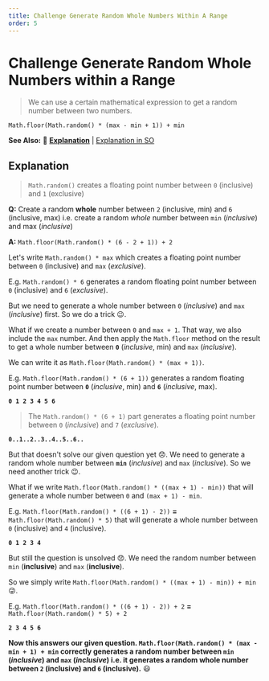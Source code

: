 ```yaml
---
title: Challenge Generate Random Whole Numbers Within A Range
order: 5
---
```

# Challenge Generate Random Whole Numbers within a Range

> We can use a certain mathematical expression to get a random number between two numbers.

`Math.floor(Math.random() * (max - min + 1)) + min`

**See Also:** :scroll: [**Explanation**](Challenge-Generate-Random-Whole-Numbers-Within-A-Range#explanation) | [Explanation in SO](https://stackoverflow.com/questions/1527803/generating-random-numbers-in-javascript-in-a-specific-range/1527820#1527820)

## Explanation

> `Math.random()` creates a floating point number between `0` (inclusive) and `1` (exclusive)

**Q:** Create a random **whole** number between `2` (inclusive, min) and `6` (inclusive, max) i.e. create a random _whole_ number between `min` (_inclusive_) and max (_inclusive_)

**A:** `Math.floor(Math.random() * (6 - 2 + 1)) + 2`

Let's write `Math.random() * max` which creates a floating point number between `0` (inclusive) and `max` (_exclusive_).

E.g. `Math.random() * 6` generates a random floating point number between `0` (inclusive) and `6` (_exclusive_).

But we need to generate a whole number between `0` (_inclusive_) and `max` (_inclusive_) first. So we do a trick :wink:.

What if we create a number between `0` and `max + 1`. That way, we also include the `max` number. And then apply the `Math.floor` method on the result to get a whole number between **`0`** (_inclusive_, min) and `max` (_inclusive_).

We can write it as `Math.floor(Math.random() * (max + 1))`.

E.g. `Math.floor(Math.random() * (6 + 1))` generates a random floating point number between **`0`** (_inclusive_, min) and **`6`** (_inclusive_, max).

**`0 1 2 3 4 5 6`**

> The `Math.random() * (6 + 1)` part generates a floating point number between `0` (_inclusive_) and `7` (_exclusive_).

**`0..1..2..3..4..5..6..`**

But that doesn't solve our given question yet :disappointed:. We need to generate a random whole number between **`min`** (_inclusive_) and `max` (_inclusive_). So we need another trick :wink:.

What if we write `Math.floor(Math.random() * ((max + 1) - min))` that will generate a whole number between `0` and `(max + 1) - min`.

E.g. `Math.floor(Math.random() * ((6 + 1) - 2))` **=** `Math.floor(Math.random() * 5)` that will generate a whole number between `0` (inclusive) and `4` (inclusive).

**`0 1 2 3 4`**

But still the question is unsolved :disappointed:. We need the random number between `min` (**inclusive**) and `max` (**inclusive**).

So we simply write `Math.floor(Math.random() * ((max + 1) - min)) + min` :stuck_out_tongue_winking_eye:.

E.g. `Math.floor(Math.random() * ((6 + 1) - 2)) + 2` **=** `Math.floor(Math.random() * 5) + 2`

**`2 3 4 5 6`**

**Now this answers our given question. `Math.floor(Math.random() * (max - min + 1) + min` correctly generates a random number between `min` (_inclusive_) and `max` (_inclusive_) i.e. it generates a random whole number between `2` (inclusive) and `6` (inclusive).** :smiley:
